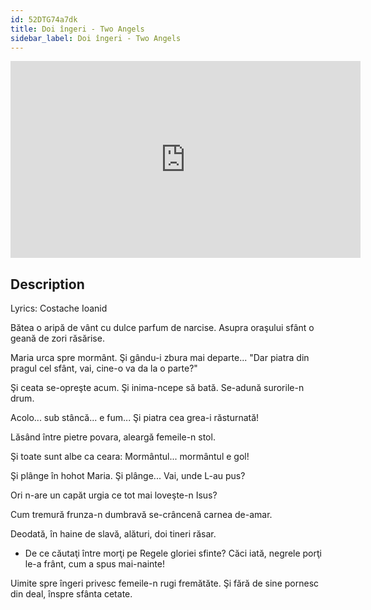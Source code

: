 ```yaml
---
id: 52DTG74a7dk
title: Doi îngeri - Two Angels
sidebar_label: Doi îngeri - Two Angels
---
```


<iframe
  width="560"
  height="315"
  src="https://www.youtube.com/embed/52DTG74a7dk"
  title="YouTube video player"
  frameborder="0"
  allow="accelerometer; autoplay; clipboard-write; encrypted-media; gyroscope; picture-in-picture; web-share"
  referrerpolicy="strict-origin-when-cross-origin"
  allowfullscreen
></iframe>

## Description

Lyrics: Costache Ioanid

Bătea o aripă de vânt
cu dulce parfum de narcise.
Asupra oraşului sfânt
o geană de zori răsărise.

Maria urca spre mormânt.
Şi gându-i zbura mai departe...
"Dar piatra din pragul cel sfânt,
vai, cine-o va da la o parte?"

Şi ceata se-opreşte acum.
Şi inima-ncepe să bată.
Se-adună surorile-n drum.

Acolo... sub stâncă... e fum...
Şi piatra cea grea-i răsturnată!

Lăsând între pietre povara,
aleargă femeile-n stol.

Şi toate sunt albe ca ceara:
Mormântul... mormântul e gol!

Şi plânge în hohot Maria.
Şi plânge... Vai, unde L-au pus?

Ori n-are un capăt urgia
ce tot mai loveşte-n Isus?

Cum tremură frunza-n dumbravă
se-crâncenă carnea de-amar.

Deodată, în haine de slavă,
alături, doi tineri răsar.
- De ce căutaţi între morţi
pe Regele gloriei sfinte?
Căci iată, negrele porţi
le-a frânt, cum a spus mai-nainte!

Uimite spre îngeri privesc
femeile-n rugi fremătăte.
Şi fără de sine pornesc
din deal, înspre sfânta cetate.
